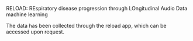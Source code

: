 RELOAD: REspiratory disease progression through LOngitudinal Audio Data machine 
learning

The data has been collected through the reload app, which can be accessed upon request.
